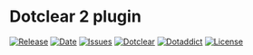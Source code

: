 # Dotclear 2 plugin

[![Release](https://img.shields.io/github/v/release/franck-paul/mediaSizeClass)](https://github.com/franck-paul/mediaSizeClass/releases)
[![Date](https://img.shields.io/github/release-date/franck-paul/mediaSizeClass)](https://github.com/franck-paul/mediaSizeClass/releases)
[![Issues](https://img.shields.io/github/issues/franck-paul/mediaSizeClass)](https://github.com/franck-paul/mediaSizeClass/issues)
[![Dotclear](https://img.shields.io/badge/dotclear-v2.23-blue.svg)](https://fr.dotclear.org/download)
[![Dotaddict](https://img.shields.io/badge/dotaddict-official-green.svg)](https://plugins.dotaddict.org/dc2/details/mediaSizeClass)
[![License](https://img.shields.io/github/license/franck-paul/mediaSizeClass)](https://github.com/franck-paul/mediaSizeClass/blob/master/LICENSE)

